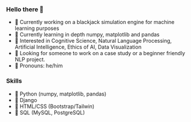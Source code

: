 ### Hello there 🐢

- 🐍 Currently working on a blackjack simulation engine for machine learning purposes
- 🐼 Currently learning in depth numpy, matplotlib and pandas
- 🧠 Interested in Cognitive Science, Natural Language Processing, Artificial Intelligence, Ethics of AI, Data Visualization
- 🦔 Looking for someone to work on a case study or a beginner friendly NLP project.
- 🍋 Pronouns: he/him



### Skills

- 🐍 Python (numpy, matplotlib, pandas)
- 🐗 Django
- 🎨 HTML/CSS (Bootstrap/Tailwin)
- 🐘 SQL (MySQL, PostgreSQL)




<!--
**Copium-Enjoyer/Copium-Enjoyer** is a ✨ _special_ ✨ repository because its `README.md` (this file) appears on your GitHub profile.

Here are some ideas to get you started:

- 🔭 I’m currently working on ...
- 🌱 I’m currently learning ...
- 👯 I’m looking to collaborate on ...
- 🤔 I’m looking for help with ...
- 💬 Ask me about ...
- 📫 How to reach me: ...
- 😄 Pronouns: ...
- ⚡ Fun fact: ...
-->
